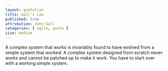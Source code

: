 ```yaml
---
layout: quotation
title: Gall's Law
published: true
attribution: John Gall
categories: [ agile, quote ]
size: medium
---
```


A complex system that works is invariably found to have evolved
from a simple system that worked. A complex system designed from
scratch never works and cannot be patched up to make it work. You
have to start over with a working simple system.
